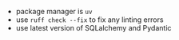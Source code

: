 * package manager is `uv`
* use `ruff check --fix` to fix any linting errors
* use latest version of SQLalchemy and Pydantic